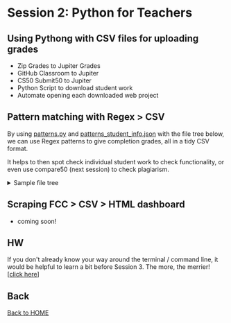 # Session 2: Python for Teachers

## Using Pythong with CSV files for uploading grades

* Zip Grades to Jupiter Grades
* GitHub Classroom to Jupiter
* CS50 Submit50 to Jupiter
* Python Script to download student work
* Automate opening each downloaded web project 

## Pattern matching with Regex > CSV

By using [patterns.py](patterns.py) and [patterns_student_info.json](patterns_student_info.json) with the file tree below, we can use Regex patterns to give completion grades, all in a tidy CSV format. 

It helps to then spot check individual student work to check functionality, or even use compare50 (next session) to check plagiarism.

<details>

<summary>Sample file tree</summary>

```
├── github-classroom
│   ├── cs101-2027
│   │   └── web-design-03-12-2025-08-19-37
│   │       ├── student1234
│   │       │   └── 01-basics
│   │       │       ├── index.html
│   │       │       └── style.css
│   │       ├── student5678
│   │       │   └── 01-basics
│   │       │       ├── index.html
│   │       │       └── style.css
│   │       └── student9012
│   │           └── 01-basics
│   │               ├── index.html
│   │               └── style.css
│   └── cs102-2026
│       └── p5js-04-03-2025-09-14-06
│           ├── studentA
│           │   └── shapes
│           │       ├── index.html
│           │       └── sketch.js
│           ├── studentB
│           │   └── shapes
│           │       ├── index.html
│           │       └── sketch.js
│           └── studentC
│               └── shapes
│                   ├── index.html
│                   └── sketch.js
└── patterns
    ├── cs101info.json
    ├── cs102info.json
    └── patterns.py
```



</details>



## Scraping FCC > CSV > HTML dashboard

* coming soon!

## HW

If you don't already know your way around the terminal / command line, it would be helpful to learn a bit before Session 3. The more, the merrier! [[click here](../README.md#suggested-hw-before-session-3-terminal-basics)]


## Back

[Back to HOME](../README.md)
